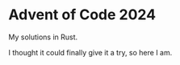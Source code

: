 # Advent of Code 2024

My solutions in Rust.

I thought it could finally give it a try, so here I am.
